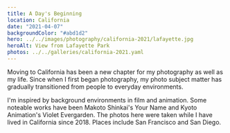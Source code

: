 ```yaml
---
title: A Day's Beginning
location: California
date: "2021-04-07"
backgroundColor: "#abd1d2"
hero: ../../images/photography/california-2021/lafayette.jpg
heroAlt: View from Lafayette Park
photos: ../../galleries/california-2021.yaml
---
```


Moving to California has been a new chapter for my photography as well as my life. Since when I
first began photography, my photo subject matter has gradually transitioned from people to
everyday environments.

I'm inspired by background environments in film and animation. Some noteable works have been
Makoto Shinkai's Your Name and Kyoto Animation's Violet Evergarden. The photos here were taken
while I have lived in California since 2018. Places include San Francisco and San Diego.

